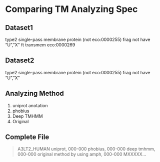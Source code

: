 # Comparing TM Analyzing Spec
## Dataset1
type2 single-pass membrane protein (not eco:0000255)
frag
not have “U”,”X”
ft transmem eco:0000269

## Dataset2
type2 single-pass membrane protein (not eco:0000255)
frag
not have “U”,”X”

## Analyzing Method
1. uniprot anotation
2. phobius
3. Deep TMHMM
4. Original

## Complete File
>A3LT2_HUMAN
uniprot, 000-000
phobius, 000-000
deep tmhmm, 000-000
original method by using amph, 000-000
MXXXXX…
